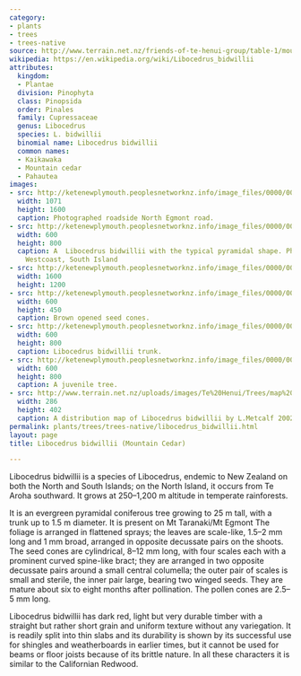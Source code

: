 ```yaml
---
category:
- plants
- trees
- trees-native
source: http://www.terrain.net.nz/friends-of-te-henui-group/table-1/mountain-cedar-libocedrus-bidwillii.html
wikipedia: https://en.wikipedia.org/wiki/Libocedrus_bidwillii
attributes:
  kingdom:
  - Plantae
  division: Pinophyta
  class: Pinopsida
  order: Pinales
  family: Cupressaceae
  genus: Libocedrus
  species: L. bidwillii
  binomial name: Libocedrus bidwillii
  common names:
  - Kaikawaka
  - Mountain cedar
  - Pahautea
images:
- src: http://ketenewplymouth.peoplesnetworknz.info/image_files/0000/0004/6629/Libocedrus_bidwillii__Native_Cedar__Pahautea.JPG
  width: 1071
  height: 1600
  caption: Photographed roadside North Egmont road.
- src: http://ketenewplymouth.peoplesnetworknz.info/image_files/0000/0001/9099/Libocedrus_bidwillii.Mountian_cedar.Mountian_cedar__Kaikawaka_Pahautea-5.JPG
  width: 600
  height: 800
  caption: A  Libocedrus bidwillii with the typical pyramidal shape. Photographed
    Westcoast, South Island
- src: http://ketenewplymouth.peoplesnetworknz.info/image_files/0000/0004/6619/Libocedrus_bidwillii__Native_Cedar__Pahautea-007.JPG
  width: 1600
  height: 1200
- src: http://ketenewplymouth.peoplesnetworknz.info/image_files/0000/0004/6624/Libocedrus_bidwillii__Native_Cedar__Pahautea..JPG
  width: 600
  height: 450
  caption: Brown opened seed cones.
- src: http://ketenewplymouth.peoplesnetworknz.info/image_files/0000/0001/9774/Libocedrus_bidwillii_trunk__Mountain_cedar-5.JPG
  width: 600
  height: 800
  caption: Libocedrus bidwillii trunk.
- src: http://ketenewplymouth.peoplesnetworknz.info/image_files/0000/0001/9104/Libocedrus_bidwillii.Mountian_cedar.Mountian_cedar__Kaikawaka_Pahautea.JPG
  width: 600
  height: 800
  caption: A juvenile tree.
- src: http://www.terrain.net.nz/uploads/images/Te%20Henui/Trees/map%20MT%20Cedar.gif
  width: 286
  height: 402
  caption: A distribution map of Libocedrus bidwillii by L.Metcalf 2002
permalink: plants/trees/trees-native/libocedrus_bidwillii.html
layout: page
title: Libocedrus bidwillii (Mountain Cedar)

---
```

Libocedrus bidwillii is a species of Libocedrus, endemic to New Zealand on both the North and South Islands; on the North Island, it occurs from Te Aroha southward. It grows at 250–1,200 m altitude in temperate rainforests.

It is an evergreen pyramidal coniferous tree growing to 25 m tall, with a trunk up to 1.5 m diameter. It is present on Mt Taranaki/Mt Egmont
The foliage is arranged in flattened sprays; the leaves are scale-like, 1.5–2 mm long and 1 mm broad, arranged in opposite decussate pairs on the shoots. The seed cones are cylindrical, 8–12 mm long, with four scales each with a prominent curved spine-like bract; they are arranged in two opposite decussate pairs around a small central columella; the outer pair of scales is small and sterile, the inner pair large, bearing two winged seeds. They are mature about six to eight months after pollination. The pollen cones are 2.5–5 mm long.</p> <p class="MsoNormal">Libocedrus bidwillii has dark red, light but very durable timber with a straight but rather short grain and uniform texture without any variegation. It is readily split into thin slabs and its durability is shown by its successful use for shingles and weatherboards in earlier times, but it cannot be used for beams or floor joists because of its brittle nature. In all these characters it is similar to the Californian Redwood.
